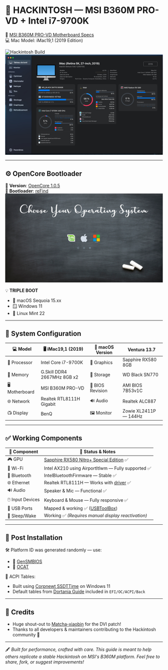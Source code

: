 # 🍎 HACKINTOSH — MSI B360M PRO-VD + Intel i7-9700K  
🎯 [MSI B360M PRO-VD Motherboard Specs](https://www.msi.com/Motherboard/B360M-PRO-VD/Specification)  
💻 Mac Model: iMac19,1 (2019 Edition)  

![Hackintosh Build](https://github.com/GUNNERSx/HACKINTOSH-MSI-B360M_DVI_UHD630_i7-9700K/blob/main/Pic.jpg)  
![Specs](https://github.com/GUNNERSx/HACKINTOSH-MSI-B360M_DVI_UHD630_i7-9700K/blob/main/specs.jpg)  

---

## ⚙️ OpenCore Bootloader  

🔧 **Version**: [OpenCore 1.0.5](https://github.com/acidanthera/OpenCorePkg/releases)  
🚀 **Bootloader**: [reFind](https://www.rodsbooks.com/refind/)  
![reFind Boot Manager](https://github.com/GUNNERSx/HACKINTOSH-MSI-B360M_DVI_UHD630_i7-9700K/blob/main/reFind.jpg)  

💡 **TRIPLE BOOT**  
- 🍏 macOS Sequoia 15.xx  
- 🪟 Windows 11  
- 🐧 Linux Mint 22  

---

## 🧬 System Configuration  

| 💻 **Model**     | 🖥️ iMac19,1 (2019)         | 🧩 **macOS Version** | Ventura 13.7           |
|------------------|-----------------------------|----------------------|-------------------------|
| 🧠 Processor      | Intel Core i7-9700K          | 🎨 Graphics           | Sapphire RX580 8GB      |
| 🧵 Memory         | G.Skill DDR4 2667MHz 8GB x2 | 💾 Storage            | WD Black SN770          |
| 🖥️ Motherboard    | MSI B360M PRO-VD             | 🧬 BIOS Revision       | AMI BIOS 7B53v1C        |
| 🌐 Network        | Realtek RTL8111H Gigabit     | 🔊 Audio              | Realtek ALC887          |
| 📺 Display        | BenQ                         | 🖼️ Monitor            | Zowie XL2411P — 144Hz   |

---

## ✅ Working Components  

| 🔧 **Component**       | 📝 **Status & Notes**                                                                |
|------------------------|--------------------------------------------------------------------------------------|
| 🎮 GPU                | [Sapphire RX580 Nitro+ Special Edition](https://www.techpowerup.com/gpu-specs/sapphire-nitro-rx-580-special-edition.b4912) ✅ |
| 📶 Wi-Fi              | Intel AX210 using AirportItlwm — Fully supported ✅                                   |
| 📡 Bluetooth          | IntelBluetoothFirmware — Stable ✅                                                   |
| 🌐 Ethernet           | Realtek RTL8111H — Works with [driver](https://github.com/Mieze/RTL8111_driver_for_OS_X) ✅ |
| 🔊 Audio              | Speaker & Mic — Functional ✅                                                        |
| 🖱️ Input Devices      | Keyboard & Mouse — Fully responsive ✅                                                |
| 🔌 USB Ports          | Mapped & working ✅ ([USBToolBox](https://github.com/USBToolBox/tool))               |
| 🌙 Sleep/Wake         | Working ✅ *(Requires manual display reactivation)*                                  |

---

## 🧱 Post Installation  

🛠️ Platform ID was generated randomly — use:  
- 🔧 [GenSMBIOS](https://github.com/corpnewt/GenSMBIOS)  
- 🧰 [OCAT](https://github.com/ic005k/OCAuxiliaryTools/releases)  

🧬 ACPI Tables:  
- Built using [Corpnewt SSDTTime](https://github.com/corpnewt/SSDTTime) on Windows 11  
- Default tables from [Dortania Guide](https://dortania.github.io/OpenCore-Install-Guide/config.plist/coffee-lake.html#acpi) included in `EFI/OC/ACPI/Back`

---

## 🙌 Credits  

- Huge shout-out to [Matcha-xiaobin](https://github.com/Matcha-xiaobin/EFI-B360m_d2v_OpenCore_dvi_uhd630) for the DVI patch!  
- Thanks to all developers & maintainers contributing to the Hackintosh community 🎉  

---

🖋️ _Built for performance, crafted with care. This guide is meant to help others replicate a stable Hackintosh on MSI's B360M platform. Feel free to share, fork, or suggest improvements!_
